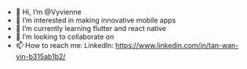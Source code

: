 - 👋 Hi, I’m @Vyvienne
- 👀 I’m interested in making innovative mobile apps
- 🌱 I’m currently learning flutter and react native 
- 💞️ I’m looking to collaborate on 
- 📫 How to reach me:
      Linkedln: https://www.linkedin.com/in/tan-wan-yin-b315ab1b2/

<!---
Vyvienne/Vyvienne is a ✨ special ✨ repository because its `README.md` (this file) appears on your GitHub profile.
You can click the Preview link to take a look at your changes.
--->
